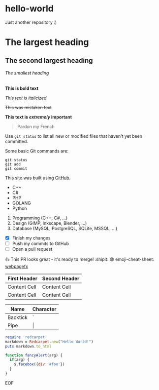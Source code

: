 # hello-world
Just another repository :)

# The largest heading
## The second largest heading
###### The smallest heading

**This is bold text**

*This text is italicized*

~~This was mistaken text~~

**This text is _extremely_ important**

> Pardon my French

Use `git status` to list all new or modified files that haven't yet been committed.

Some basic Git commands are:
```
git status
git add
git commit
```

This site was built using [GitHub](https://github.com/).

- C++
- C#
- PHP
- GOLANG
- Python

1. Programming (C++, C#, ...)
2. Design (GIMP, Inkscape, Blender, ...)
3. Database (MySQL, PostgreSQL, SQLite, MSSQL, ...)

- [x] Finish my changes
- [ ] Push my commits to GitHub
- [ ] Open a pull request

:+1: This PR looks great - it's ready to merge! :shipit: :smile:
emoji-cheat-sheet: [webpagefx](http://www.webpagefx.com/tools/emoji-cheat-sheet/)


| First Header  | Second Header |
| ------------- | ------------- |
| Content Cell  | Content Cell  |
| Content Cell  | Content Cell  |

| Name     | Character |
| ---      | ---       |
| Backtick | `         |
| Pipe     | \|        |

```ruby
require 'redcarpet'
markdown = Redcarpet.new("Hello World!")
puts markdown.to_html
```

```javascript
function fancyAlert(arg) {
  if(arg) {
    $.facebox({div:'#foo'})
  }
}
```



EOF
